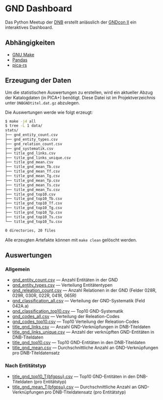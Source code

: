 # GND Dashboard

Das Python Meetup der [DNB](https://dnb.de/) erstellt anlässlich der [GNDcon II](https://gnd.network/Webs/gnd/SharedDocs/Veranstaltungen/DE/GNDCon2_0/210607_gndCon2_0_node.html;jsessionid=BE0B31B0EB2494AFB8386584F91BF141.internet281) ein interaktives Dashboard.

## Abhängigkeiten

* [GNU Make](https://www.gnu.org/software/make/)
* [Pandas](https://pandas.pydata.org/)
* [pica-rs](https://github.com/deutsche-nationalbibliothek/pica-rs)

## Erzeugung der Daten

Um die statistischen Auswertungen zu erstellen, wird ein aktueller Abzug der
Katalogdaten (in PICA+) benötigt. Diese Datei ist im Projektverzeichnis unter
`DNBGNDtitel.dat.gz` abzulegen.

Die Auswertungen werde wie folgt erzeugt:

```bash
$ make -j4 all
$ tree -L 1 data/
stats/
├── gnd_entity_count.csv
├── gnd_entity_types.csv
├── gnd_relation_count.csv
├── gnd_systematik.csv
├── title_gnd_links.csv
├── title_gnd_links_unique.csv
├── title_gnd_mean.csv
├── title_gnd_mean_Tb.csv
├── title_gnd_mean_Tf.csv
├── title_gnd_mean_Tg.csv
├── title_gnd_mean_Tp.csv
├── title_gnd_mean_Ts.csv
├── title_gnd_mean_Tu.csv
├── title_gnd_top10.csv
├── title_gnd_top10_Tb.csv
├── title_gnd_top10_Tf.csv
├── title_gnd_top10_Tg.csv
├── title_gnd_top10_Tp.csv
├── title_gnd_top10_Ts.csv
└── title_gnd_top10_Tu.csv

0 directories, 20 files
```

Alle erzeugten Artefakte können mit `make clean` gelöscht werden.

## Auswertungen

### Allgemein

* [gnd_entity_count.csv](stats/gnd_entity_count.csv) — Anzahl Entitäten in der GND
* [gnd_entity_types.csv](stats/gnd_entity_types.csv) — Verteilung Entitätentypen
* [gnd_releation_count.csv](stats/gnd_relation_count.csv) — Anzahl Relationen in der GND (Felder 028R, 029R, 030R, 022R, 041R, 065R)
* [gnd_classification_all.csv](stats/gnd_classification_all.csv) — Verteilung der GND-Systematik (Feld 042A.a)
* [gnd_classification_top10.csv](stats/gnd_classification_top10.csv) — Top10 GND-Systematik
* [gnd_codes_all.csv](stats/gnd_codes_all.csv) — Verteilung der Releation-Codes
* [gnd_codes_top10.csv](stats/gnd_codes_top10.csv) — Top10 Verteilung der Releation-Codes
* [title_gnd_links.csv](stats/title_gnd_links.csv) — Anzahl GND-Verknüpfungen in DNB-Titeldaten
* [title_gnd_links_unique.csv](stats/title_gnd_links_unique.csv) — Anzahl der verknüpften GND-Entitäten in DNB-Titeldaten
* [title_gnd_top10.csv](stats/title_gnd_top10.csv) — Top10 GND-Entitäten in den DNB-Titeldaten
* [title_gnd_mean.csv](stats/title_gnd_mean.csv) — Durchschnittliche Anzahl an GND-Verknüpfungen pro DNB-Titeldatensatz

### Nach Entitätstyp

* [title_gnd_top10_T{bfgpsu}.csv](stats/title_gnd_top10_Tp.csv) — Top10 GND-Entitäten in den DNB-Titeldaten (pro Entitätstyp)
* [title_gnd_mean_T{bfgpsu}.csv](stats/title_gnd_mean_Tp.csv) — Durchschnittliche Anzahl an GND-Verknüpfungen pro DNB-Titeldatensatz (pro Entitätstyp)
